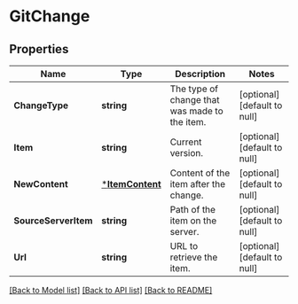 # GitChange

## Properties
Name | Type | Description | Notes
------------ | ------------- | ------------- | -------------
**ChangeType** | **string** | The type of change that was made to the item. | [optional] [default to null]
**Item** | **string** | Current version. | [optional] [default to null]
**NewContent** | [***ItemContent**](ItemContent.md) | Content of the item after the change. | [optional] [default to null]
**SourceServerItem** | **string** | Path of the item on the server. | [optional] [default to null]
**Url** | **string** | URL to retrieve the item. | [optional] [default to null]

[[Back to Model list]](../README.md#documentation-for-models) [[Back to API list]](../README.md#documentation-for-api-endpoints) [[Back to README]](../README.md)


